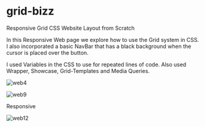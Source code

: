 # grid-bizz
Responsive Grid CSS Website Layout from Scratch

In this Responsive Web page we explore how to use the Grid system in CSS.
I also incorporated a basic NavBar that has a black background when 
the cursor is placed over the button. 

I used Variables in the CSS to use for repeated lines of code. Also used Wrapper, Showcase, 
Grid-Templates and Media Queries. 

![web4](https://user-images.githubusercontent.com/34385544/47418239-939ff000-d72e-11e8-95f1-80dae0d4c63d.png)


![web9](https://user-images.githubusercontent.com/34385544/47418327-c21dcb00-d72e-11e8-91b6-fa16dcbbbfe8.png)

Responsive 

![web12](https://user-images.githubusercontent.com/34385544/47418719-8c2d1680-d72f-11e8-8637-2a203aec2571.png)
